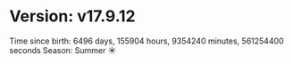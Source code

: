 # Version: v17.9.12
Time since birth: 6496 days, 155904 hours, 9354240 minutes, 561254400 seconds
Season: Summer ☀️
